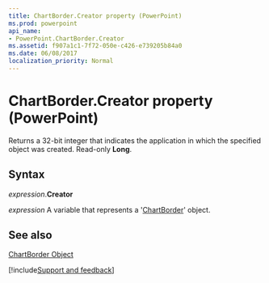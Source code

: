 ```yaml
---
title: ChartBorder.Creator property (PowerPoint)
ms.prod: powerpoint
api_name:
- PowerPoint.ChartBorder.Creator
ms.assetid: f907a1c1-7f72-050e-c426-e739205b84a0
ms.date: 06/08/2017
localization_priority: Normal
---
```



# ChartBorder.Creator property (PowerPoint)

Returns a 32-bit integer that indicates the application in which the specified object was created. Read-only  **Long**.


## Syntax

_expression_.**Creator**

_expression_ A variable that represents a '[ChartBorder](PowerPoint.ChartBorder.md)' object.


## See also


[ChartBorder Object](PowerPoint.ChartBorder.md)

[!include[Support and feedback](~/includes/feedback-boilerplate.md)]